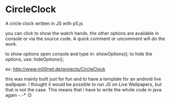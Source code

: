 # CircleClock
A circle clock written in JS with p5.js

you can click to show the watch hands.
the other options are available in console or via the source code. A quick comment or uncomment will do the work.

to show options open console and type in: showOptions();
to hide the options, use: hideOptions();


ex: http://www.m00net.de/projects/CircleClock


this was mainly built just for fun and to have a template for an android live wallpaper.
I thought it would be possible to run JS on Live Wallpapers, but that is not the case. 
This means that i have to write the whole code in java again -.-*  :D
